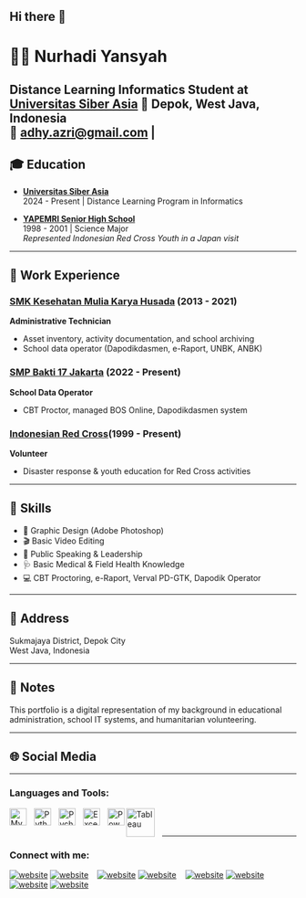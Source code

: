 ## Hi there 👋
# 👨‍💻 Nurhadi Yansyah

**Distance Learning Informatics Student** at [Universitas Siber Asia](https://unsia.ac.id/) 
📍 Depok, West Java, Indonesia  
📧 adhy.azri@gmail.com |
---

## 🎓 Education

- [**Universitas Siber Asia**](https://unsia.ac.id/)  
  2024 - Present | Distance Learning Program in Informatics

- [**YAPEMRI Senior High School**](https://smayapemri-depok.sch.id/)  
  1998 - 2001 | Science Major  
  *Represented Indonesian Red Cross Youth in a Japan visit*

---

## 💼 Work Experience

### [SMK Kesehatan Mulia Karya Husada](https://smkmkhjkt.com/) (2013 - 2021)  
**Administrative Technician**
- Asset inventory, activity documentation, and school archiving
- School data operator (Dapodikdasmen, e-Raport, UNBK, ANBK)

### [SMP Bakti 17 Jakarta](https://smpbakti17jkt.blogspot.com/) (2022 - Present)  
**School Data Operator**
- CBT Proctor, managed BOS Online, Dapodikdasmen system

### [Indonesian Red Cross](https://www.pmi.or.id/)(1999 - Present)  
**Volunteer**
- Disaster response & youth education for Red Cross activities

---

## 🧠 Skills

- 🎨 Graphic Design (Adobe Photoshop)
- 🎬 Basic Video Editing
- 💬 Public Speaking & Leadership
- 🩺 Basic Medical & Field Health Knowledge
- 💻 CBT Proctoring, e-Raport, Verval PD-GTK, Dapodik Operator

---

## 📍 Address

Sukmajaya District, Depok City  
West Java, Indonesia

---

## 📌 Notes

This portfolio is a digital representation of my background in educational administration, school IT systems, and humanitarian volunteering.

---

## 🌐 Social Media

---

### Languages and Tools:

[<img align="left" alt="MySQL" width="30px" src="https://cdn.jsdelivr.net/gh/devicons/devicon/icons/mysql/mysql-original.svg" style="padding-right:10px;" />][webdev]
[<img align="left" alt="Python" width="30px" src="https://upload.wikimedia.org/wikipedia/commons/thumb/c/c3/Python-logo-notext.svg/110px-Python-logo-notext.svg.png?20100317150552" style="padding-right:10px;" />][webdev]
[<img align="left" alt="Pycharm" width="30px" src="https://upload.wikimedia.org/wikipedia/commons/thumb/1/1d/PyCharm_Icon.svg/220px-PyCharm_Icon.svg.png" style="padding-right:10px;" />][webdev]
[<img align="left" alt="Excel" width="30px" src="https://is2-ssl.mzstatic.com/image/thumb/Purple126/v4/a8/fd/5a/a8fd5a84-c6f1-355f-3b9f-6e86598efaa3/XCEL.png/1200x630bb.png" style="padding-right:10px;" />][webdev]
[<img align="left" alt="Power BI" width="30px" src="https://powerbi.microsoft.com/pictures/application-logos/svg/powerbi.svg" style="padding-right:0px;" />][webdev]
[<img align="left" alt="Tableau" width="50px" src="https://logos-world.net/wp-content/uploads/2021/10/Tableau-Symbol.png" style="padding-right:10px;" />][webdev]

<br />
<br />

---
### Connect with me:

[![website](./img/youtube-light.svg)](https://www.youtube.com/channel/UC22xix7qvwpYWnSQ5QEYtAQ#gh-light-mode-only)
[![website](./img/youtube-dark.svg)](https://www.youtube.com/channel/UC22xix7qvwpYWnSQ5QEYtAQ#gh-dark-mode-only)
&nbsp;&nbsp;
[![website](./img/twitter-light.svg)](https://twitter.com/vincentwwidyan#gh-light-mode-only)
[![website](./img/twitter-dark.svg)](https://twitter.com/vincentwwidyan#gh-dark-mode-only)
&nbsp;&nbsp;
[![website](./img/linkedin-light.svg)](https://www.linkedin.com/in/vincentwidyan#gh-light-mode-only)
[![website](./img/linkedin-dark.svg)](https://www.linkedin.com/in/vincentwidyan#gh-dark-mode-only)
&nbsp;&nbsp;
[![website](./img/instagram-light.svg)](https://instagram.com/vincentwwidyan#gh-light-mode-only)
[![website](./img/instagram-dark.svg)](https://instagram.com/vincentwwidyan#gh-dark-mode-only)



[webdev]: https://github.com/vincentwidyan/vincentwidyan
